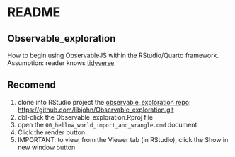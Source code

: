README
================

<!-- README.md is generated from README.Rmd. Please edit that file -->

## Observable_exploration

<!-- badges: start -->
<!-- badges: end -->

How to begin using ObservableJS within the RStudio/Quarto framework.
Assumption: reader knows [tidyverse](https://tidyverse.org)

## Recomend

1.  clone into RStudio project the [observable_exploration
    repo](https://github.com/libjohn/Observable_exploration#readme):
    <https://github.com/libjohn/Observable_exploration.git>
2.  dbl-click the Observable_exploration.Rproj file
3.  open the `00_hellow_world_import_and_wrangle.qmd` document
4.  Click the render button
5.  IMPORTANT: to view, from the Viewer tab (in RStudio), click the Show
    in new window button
